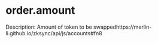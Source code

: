 # order.amount

Description: Amount of token to be swappedhttps://merlin-li.github.io/zksync/api/js/accounts#fn8